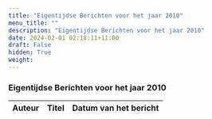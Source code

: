 ```yaml
---
title: "Eigentijdse Berichten voor het jaar 2010"
menu_title: ""
description: "Eigentijdse Berichten voor het jaar 2010"
date: 2024-02-01 02:18:11+11:00
draft: False
hidden: True
weight: 
---
```

### Eigentijdse Berichten voor het jaar 2010

**Auteur** | **Titel** | **Datum van het bericht**
---|---|---
